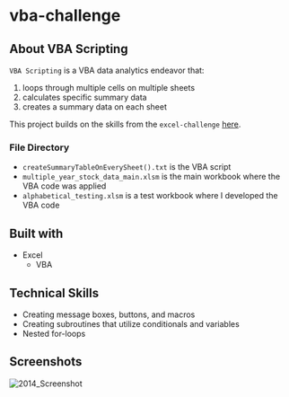 # vba-challenge
## About VBA Scripting

`VBA Scripting` is a VBA data analytics endeavor that:
1) loops through multiple cells on multiple sheets
2) calculates specific summary data
3) creates a summary data on each sheet

This project builds on the skills from the `excel-challenge` [here](https://github.com/cdenq/excel-challenge).

### File Directory
- `createSummaryTableOnEverySheet().txt` is the VBA script
- `multiple_year_stock_data_main.xlsm` is the main workbook where the VBA code was applied
- `alphabetical_testing.xlsm` is a test workbook where I developed the VBA code

## Built with
- Excel
    - VBA

## Technical Skills
- Creating message boxes, buttons, and macros
- Creating subroutines that utilize conditionals and variables
- Nested for-loops

## Screenshots
![2014_Screenshot](https://user-images.githubusercontent.com/74934154/138540590-4d0eeecf-8916-43d4-b9f7-a0fc830debed.png)